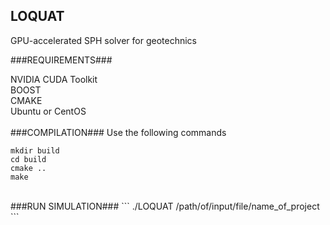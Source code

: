 ## LOQUAT
GPU-accelerated SPH solver for geotechnics

###REQUIREMENTS###

NVIDIA CUDA Toolkit<br />
BOOST<br />
CMAKE<br />
Ubuntu or CentOS<br />
<br />
###COMPILATION###
Use the following commands
```
mkdir build
cd build
cmake ..
make
```
<br />
###RUN SIMULATION###
```
./LOQUAT /path/of/input/file/name_of_project<br />
```
